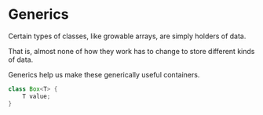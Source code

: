# Generics

Certain types of classes, like growable arrays, are simply holders of data.

That is, almost none of how they work has to change to
store different kinds of data.

Generics help us make these generically useful containers.

```java
class Box<T> {
    T value;
}
```